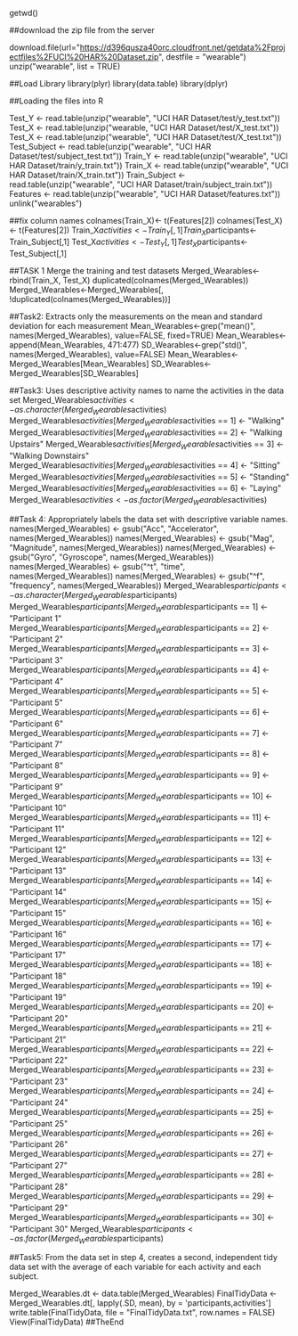 

getwd()

##download the zip file from the server

download.file(url="https://d396qusza40orc.cloudfront.net/getdata%2Fprojectfiles%2FUCI%20HAR%20Dataset.zip", destfile = "wearable")
unzip("wearable", list = TRUE)

##Load Library 
library(plyr)
library(data.table)
library(dplyr)

##Loading the files into R

Test_Y <- read.table(unzip("wearable", "UCI HAR Dataset/test/y_test.txt"))
Test_X <- read.table(unzip("wearable, "UCI HAR Dataset/test/X_test.txt"))
Test_X <- read.table(unzip("wearable", "UCI HAR Dataset/test/X_test.txt"))
Test_Subject <- read.table(unzip("wearable", "UCI HAR Dataset/test/subject_test.txt"))
Train_Y <- read.table(unzip("wearable", "UCI HAR Dataset/train/y_train.txt"))
Train_X <- read.table(unzip("wearable", "UCI HAR Dataset/train/X_train.txt"))
Train_Subject <- read.table(unzip("wearable", "UCI HAR Dataset/train/subject_train.txt"))
Features <- read.table(unzip("wearable", "UCI HAR Dataset/features.txt"))
unlink("wearables")


##fix column names
colnames(Train_X)<- t(Features[2])
colnames(Test_X)<- t(Features[2])
Train_X$activities<-Train_Y[, 1]
Train_X$participants<-Train_Subject[,1]
Test_X$activities<-Test_Y[,1]
Test_X$participants<-Test_Subject[,1]


##TASK 1 Merge the training and test datasets
Merged_Wearables<-rbind(Train_X, Test_X)
duplicated(colnames(Merged_Wearables))
Merged_Wearables<-Merged_Wearables[, !duplicated(colnames(Merged_Wearables))]


##Task2: Extracts only the measurements on the mean and standard deviation for each measurement
Mean_Wearables<-grep("mean()", names(Merged_Wearables), value=FALSE, fixed=TRUE)
Mean_Wearables<- append(Mean_Wearables, 471:477)
SD_Wearables<-grep("std()", names(Merged_Wearables), value=FALSE)
Mean_Wearables<-Merged_Wearables[Mean_Wearables]
SD_Wearables<-Merged_Wearables[SD_Wearables]


##Task3: Uses descriptive activity names to name the activities in the data set
Merged_Wearables$activities <- as.character(Merged_Wearables$activities)
Merged_Wearables$activities[Merged_Wearables$activities == 1] <- "Walking"
Merged_Wearables$activities[Merged_Wearables$activities == 2] <- "Walking Upstairs"
Merged_Wearables$activities[Merged_Wearables$activities == 3] <- "Walking Downstairs"
Merged_Wearables$activities[Merged_Wearables$activities == 4] <- "Sitting"
Merged_Wearables$activities[Merged_Wearables$activities == 5] <- "Standing"
Merged_Wearables$activities[Merged_Wearables$activities == 6] <- "Laying"
Merged_Wearables$activities <- as.factor(Merged_Wearables$activities)


##Task 4: Appropriately labels the data set with descriptive variable names.
names(Merged_Wearables) <- gsub("Acc", "Accelerator", names(Merged_Wearables))
names(Merged_Wearables) <- gsub("Mag", "Magnitude", names(Merged_Wearables))
names(Merged_Wearables) <- gsub("Gyro", "Gyroscope", names(Merged_Wearables))
names(Merged_Wearables) <- gsub("^t", "time", names(Merged_Wearables))
names(Merged_Wearables) <- gsub("^f", "frequency", names(Merged_Wearables))
Merged_Wearables$participants <- as.character(Merged_Wearables$participants)
Merged_Wearables$participants[Merged_Wearables$participants == 1] <- "Participant 1"
Merged_Wearables$participants[Merged_Wearables$participants == 2] <- "Participant 2"
Merged_Wearables$participants[Merged_Wearables$participants == 3] <- "Participant 3"
Merged_Wearables$participants[Merged_Wearables$participants == 4] <- "Participant 4"
Merged_Wearables$participants[Merged_Wearables$participants == 5] <- "Participant 5"
Merged_Wearables$participants[Merged_Wearables$participants == 6] <- "Participant 6"
Merged_Wearables$participants[Merged_Wearables$participants == 7] <- "Participant 7"
Merged_Wearables$participants[Merged_Wearables$participants == 8] <- "Participant 8"
Merged_Wearables$participants[Merged_Wearables$participants == 9] <- "Participant 9"
Merged_Wearables$participants[Merged_Wearables$participants == 10] <- "Participant 10"
Merged_Wearables$participants[Merged_Wearables$participants == 11] <- "Participant 11"
Merged_Wearables$participants[Merged_Wearables$participants == 12] <- "Participant 12"
Merged_Wearables$participants[Merged_Wearables$participants == 13] <- "Participant 13"
Merged_Wearables$participants[Merged_Wearables$participants == 14] <- "Participant 14"
Merged_Wearables$participants[Merged_Wearables$participants == 15] <- "Participant 15"
Merged_Wearables$participants[Merged_Wearables$participants == 16] <- "Participant 16"
Merged_Wearables$participants[Merged_Wearables$participants == 17] <- "Participant 17"
Merged_Wearables$participants[Merged_Wearables$participants == 18] <- "Participant 18"
Merged_Wearables$participants[Merged_Wearables$participants == 19] <- "Participant 19"
Merged_Wearables$participants[Merged_Wearables$participants == 20] <- "Participant 20"
Merged_Wearables$participants[Merged_Wearables$participants == 21] <- "Participant 21"
Merged_Wearables$participants[Merged_Wearables$participants == 22] <- "Participant 22"
Merged_Wearables$participants[Merged_Wearables$participants == 23] <- "Participant 23"
Merged_Wearables$participants[Merged_Wearables$participants == 24] <- "Participant 24"
Merged_Wearables$participants[Merged_Wearables$participants == 25] <- "Participant 25"
Merged_Wearables$participants[Merged_Wearables$participants == 26] <- "Participant 26"
Merged_Wearables$participants[Merged_Wearables$participants == 27] <- "Participant 27"
Merged_Wearables$participants[Merged_Wearables$participants == 28] <- "Participant 28"
Merged_Wearables$participants[Merged_Wearables$participants == 29] <- "Participant 29"
Merged_Wearables$participants[Merged_Wearables$participants == 30] <- "Participant 30"
Merged_Wearables$participants <- as.factor(Merged_Wearables$participants)

##Task5: From the data set in step 4, creates a second, independent tidy data set with the average of each variable for each activity and each subject.

Merged_Wearables.dt <- data.table(Merged_Wearables)
FinalTidyData <- Merged_Wearables.dt[, lapply(.SD, mean), by = 'participants,activities']
write.table(FinalTidyData, file = "FinalTidyData.txt", row.names = FALSE)
View(FinalTidyData)
##TheEnd
